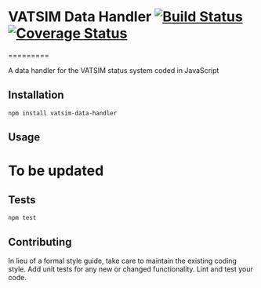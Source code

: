 # VATSIM Data Handler [![Build Status](https://travis-ci.org/hcphoon01/VATSIM-Data-Handler.svg?branch=master)](https://travis-ci.org/hcphoon01/VATSIM-Data-Handler) [![Coverage Status](https://coveralls.io/repos/github/hcphoon01/VATSIM-Data-Handler/badge.svg?branch=master)](https://coveralls.io/github/hcphoon01/VATSIM-Data-Handler?branch=master)
=========

A data handler for the VATSIM status system coded in JavaScript

## Installation

  `npm install vatsim-data-handler`

## Usage

  # To be updated


## Tests

  `npm test`

## Contributing

In lieu of a formal style guide, take care to maintain the existing coding style. Add unit tests for any new or changed functionality. Lint and test your code.